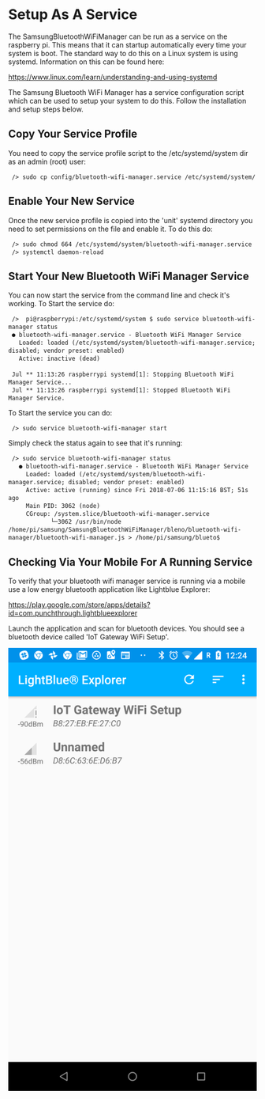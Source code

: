 # Setup As A Service
The SamsungBluetoothWiFiManager can be run as a service on the raspberry pi. This means that it can startup automatically 
every time your system is boot. The standard way to do this on a Linux system is using systemd. Information on this can be found here:

https://www.linux.com/learn/understanding-and-using-systemd

The Samsung Bluetooth WiFi Manager has a service configuration script which can be used to setup your system to do this. Follow the installation and setup steps below.

## Copy Your Service Profile
You need to copy the service profile script to the /etc/systemd/system dir as an admin (root) user:

     /> sudo cp config/bluetooth-wifi-manager.service /etc/systemd/system/
     
## Enable Your New Service
Once the new service profile is copied into the 'unit' systemd directory you need to set permissions on the file and enable it. To do this do:

     /> sudo chmod 664 /etc/systemd/system/bluetooth-wifi-manager.service
     /> systemctl daemon-reload

## Start Your New Bluetooth WiFi Manager Service
You can now start the service from the command line and check it's working. To Start the service do:

     />  pi@raspberrypi:/etc/systemd/system $ sudo service bluetooth-wifi-manager status
     ● bluetooth-wifi-manager.service - Bluetooth WiFi Manager Service
       Loaded: loaded (/etc/systemd/system/bluetooth-wifi-manager.service; disabled; vendor preset: enabled)
       Active: inactive (dead)

     Jul ** 11:13:26 raspberrypi systemd[1]: Stopping Bluetooth WiFi Manager Service...
     Jul ** 11:13:26 raspberrypi systemd[1]: Stopped Bluetooth WiFi Manager Service.

To Start the service you can do:

     /> sudo service bluetooth-wifi-manager start
     
Simply check the status again to see that it's running:

     /> sudo service bluetooth-wifi-manager status
       ● bluetooth-wifi-manager.service - Bluetooth WiFi Manager Service
         Loaded: loaded (/etc/systemd/system/bluetooth-wifi-manager.service; disabled; vendor preset: enabled)
         Active: active (running) since Fri 2018-07-06 11:15:16 BST; 51s ago
         Main PID: 3062 (node)
         CGroup: /system.slice/bluetooth-wifi-manager.service
                └─3062 /usr/bin/node /home/pi/samsung/SamsungBluetoothWiFiManager/bleno/bluetooth-wifi-manager/bluetooth-wifi-manager.js > /home/pi/samsung/blueto$

## Checking Via Your Mobile For A Running Service
To verify that your bluetooth wifi manager service is running via a mobile use a low energy bluetooth application like Lightblue Explorer:

https://play.google.com/store/apps/details?id=com.punchthrough.lightblueexplorer

Launch the application and scan for bluetooth devices. You should see a bluetooth device called 'IoT Gateway WiFi Setup'.

![Alt text](../../../docs/Screenshot_lightblue.png?raw=true "Title")

